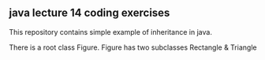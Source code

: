java lecture 14 coding exercises
---

This repository contains simple example of inheritance in java.

There is a root class Figure.
Figure has two subclasses Rectangle & Triangle